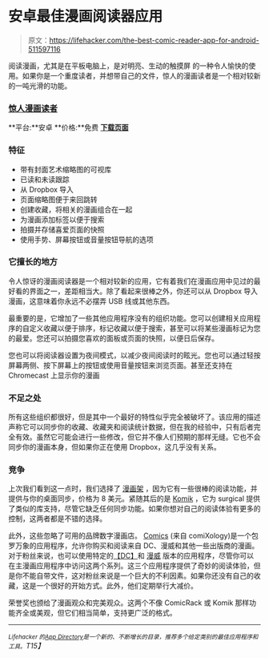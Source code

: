 # 安卓最佳漫画阅读器应用

> 原文：<https://lifehacker.com/the-best-comic-reader-app-for-android-511597116>

阅读漫画，尤其是在平板电脑上，是对明亮、生动的触摸屏 的一种令人愉快的使用。如果你是一个重度读者，并想带自己的文件，惊人的漫画读者是一个相对较新的一吨光滑的功能。



### [惊人漫画读者](https://play.google.com/store/apps/details?id=com.aerilys.acr.android)

**平台:**安卓
**价格:**免费
[**下载页面**](https://play.google.com/store/apps/details?id=com.aerilys.acr.android)

### 特征

*   带有封面艺术缩略图的可视库
*   已读和未读跟踪
*   从 Dropbox 导入
*   页面缩略图便于来回跳转
*   创建收藏，将相关的漫画组合在一起
*   为漫画添加标签以便于搜索
*   拍摄并存储喜爱页面的快照
*   使用手势、屏幕按钮或音量按钮导航的选项

### 它擅长的地方

令人惊讶的漫画阅读器是一个相对较新的应用，它有着我们在漫画应用中见过的最好看的界面之一，差距相当大。除了看起来很棒之外，你还可以从 Dropbox 导入漫画，这意味着你永远不必摆弄 USB 线或其他东西。

最重要的是，它增加了一些其他应用程序没有的组织功能。您可以创建相关应用程序的自定义收藏以便于排序，标记收藏以便于搜索，甚至可以将某些漫画标记为您的最爱。您还可以拍摄您喜欢的面板或页面的快照，以便日后保存。

您也可以将阅读器设置为夜间模式，以减少夜间阅读时的眩光。您也可以通过轻按屏幕两侧、按下屏幕上的按钮或使用音量按钮来浏览页面。甚至还支持在 Chromecast 上显示你的漫画

### 不足之处

所有这些组织都很好，但是其中一个最好的特性似乎完全被破坏了。该应用的描述声称它可以同步你的收藏、收藏夹和阅读统计数据，但在我的经验中，只有后者完全有效。虽然它可能会进行一些修改，但它并不像人们预期的那样无缝。它也不会同步你的漫画本身，但如果你正在使用 Dropbox，这几乎没有关系。

### 竞争

上次我们看到这一点时，我们选择了 [漫画架](https://play.google.com/store/apps/details?id=com.cyo.comicrack.viewer.free) ，因为它有一些很棒的阅读功能，并提供与你的桌面同步，价格为 8 美元。紧随其后的是 [Komik](https://play.google.com/store/apps/details?id=com.komik.free&hl=en) ，它为 surgical 提供了类似的库支持，尽管它缺乏任何同步功能。如果你想对自己的阅读体验有更多的控制，这两者都是不错的选择。

此外，这些忽略了可用的品牌数字漫画店。 [Comics](https://play.google.com/store/apps/details?id=com.iconology.comics) (来自 comiXology)是一个包罗万象的应用程序，允许你购买和阅读来自 DC、漫威和其他一些出版商的漫画。对于粉丝来说，也可以使用特定的[【DC】](https://play.google.com/store/apps/details?id=com.dccomics.comics)和 [漫威](https://play.google.com/store/apps/details?id=com.marvel.comics) 版本的应用程序，尽管你可以在主漫画应用程序中访问这两个系列。这三个应用程序提供了奇妙的阅读体验，但是你不能自带文件，这对粉丝来说是一个巨大的不利因素。如果你还没有自己的收藏，这是一个很好的开始方式。此外，他们定期举行大减价。

荣誉奖也颁给了漫画观众和完美观众。这两个不像 ComicRack 或 Komik 那样功能齐全或美观，但它们相当简单，支持更广泛的格式。

* * *

*<small>Lifehacker 的</small>*[*<small>App Directory</small>*](http://lifehacker.com/apps)*<small>是一个新的、不断增长的目录，推荐多个给定类别的最佳应用程序和工具。</small>T15】*